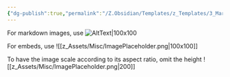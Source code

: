 ```yaml
---
{"dg-publish":true,"permalink":"/Z.Obsidian/Templates/z_Templates/3_Markdown/Insert Markdown Images/"}
---
```



For markdown images, use ![AltText|100x100](https://image.shutterstock.com/image-vector/ui-image-placeholder-wireframes-apps-260nw-1037719204.jpg)

For embeds, use ![[z_Assets/Misc/ImagePlaceholder.png\|100x100]]

To have the image scale according to its aspect ratio, omit the height ![[z_Assets/Misc/ImagePlaceholder.png\|200]]

